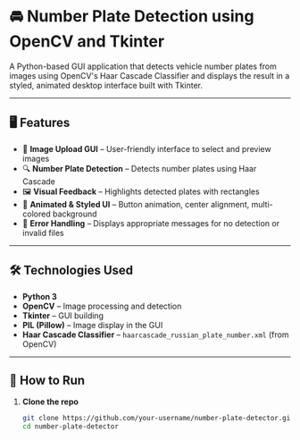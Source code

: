 # 🚘 Number Plate Detection using OpenCV and Tkinter

A Python-based GUI application that detects vehicle number plates from images using OpenCV's Haar Cascade Classifier and displays the result in a styled, animated desktop interface built with Tkinter.

---

## 🖥️ Features

- 📁 **Image Upload GUI** – User-friendly interface to select and preview images  
- 🔍 **Number Plate Detection** – Detects number plates using Haar Cascade  
- 🖼️ **Visual Feedback** – Highlights detected plates with rectangles  
- 🎨 **Animated & Styled UI** – Button animation, center alignment, multi-colored background  
- 🧠 **Error Handling** – Displays appropriate messages for no detection or invalid files

---


## 🛠️ Technologies Used

- **Python 3**
- **OpenCV** – Image processing and detection  
- **Tkinter** – GUI building  
- **PIL (Pillow)** – Image display in the GUI  
- **Haar Cascade Classifier** – `haarcascade_russian_plate_number.xml` (from OpenCV)

---

## 🚀 How to Run

1. **Clone the repo**
   ```bash
   git clone https://github.com/your-username/number-plate-detector.git
   cd number-plate-detector


